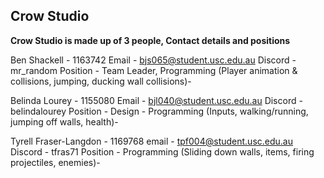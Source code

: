 ## Crow Studio

**Crow Studio is made up of 3 people, Contact details and positions**

Ben Shackell - 1163742
Email - bjs065@student.usc.edu.au
Discord - mr_random
Position - Team Leader, Programming (Player animation & collisions, jumping, ducking wall collisions)- 

Belinda Lourey - 1155080
Email - bjl040@student.usc.edu.au
Discord - belindalourey 
Position - Design - Programming (Inputs, walking/running, jumping off walls, health)- 

Tyrell Fraser-Langdon - 1169768
email - tpf004@student.usc.edu.au
Discord - tfras71 
Position - Programming (Sliding down walls, items, firing projectiles, enemies)- 

